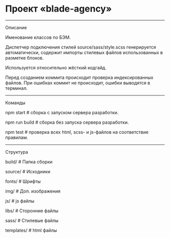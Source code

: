 # Проект «blade-agency»

---

Описание

Именование классов по БЭМ.

Диспетчер подключения стилей source/sass/style.scss генерируется автоматически, содержит импорты стилевых файлов использованных в разметке блоков.

Используется относительно жёсткий кодгайд.

Перед созданием коммита происходит проверка индексированных файлов. При ошибках коммит не происходит, ошибки выводятся в терминал.



---


Команды


npm start          # сборка c запуском сервера разработки.

npm run build      # сборка без запуска сервера разработки.

npm test           # проверка всех html, scss- и js-файлов на соответствие правилам.



---


Структура


build/             # Папка сборки

source/            # Исходники

  fonts/           # Шрифты

  img/             # Доп. изображения

  js/              # js файлы

  libs/            # Сторонние файлы

  sass/            # Стилевые файлы

  templates/       # html файлы
  
